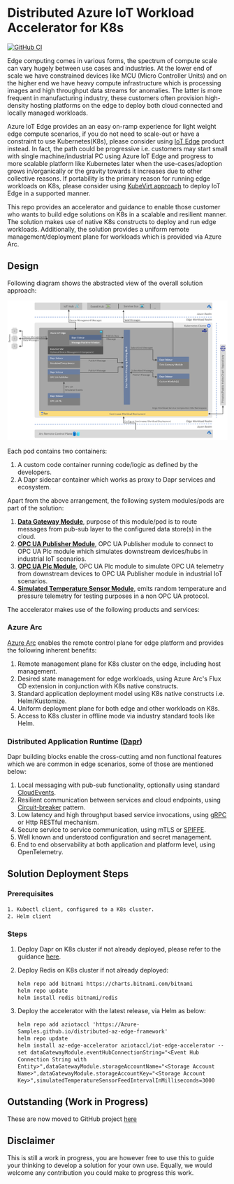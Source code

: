 # Distributed Azure IoT Workload Accelerator for K8s

[![GitHub CI](https://github.com/Azure-Samples/distributed-az-edge-framework/actions/workflows/CI.yml/badge.svg)](https://github.com/Azure-Samples/distributed-az-edge-framework/actions/workflows/CI.yml)

Edge computing comes in various forms, the spectrum of compute scale can vary hugely between use cases and industries. At the lower end of scale we have constrained devices like MCU (Micro Controller Units) and on the higher end we have heavy compute infrastructure which is processing images and high throughput data streams for anomalies. The latter is more frequent in manufacturing industry, these customers often provision high-density hosting platforms on the edge to deploy both cloud connected and locally managed workloads.

Azure IoT Edge provides an an easy on-ramp experience for light weight edge compute scenarios, if you do not need to scale-out or have a constraint to use Kubernetes(K8s), please consider using [IoT Edge](https://azure.microsoft.com/en-gb/services/iot-edge/) product instead. In fact, the path could be progressive i.e. customers may start small with single machine/industrial PC using Azure IoT Edge and progress to more scalable platform like Kubernetes later when the use-cases/adoption grows in/organically or the gravity towards it increases due to other collective reasons. If portability is the primary reason for running edge workloads on K8s, please consider using [KubeVirt approach](https://github.com/Azure-Samples/IoT-Edge-K8s-KubeVirt-Deployment) to deploy IoT Edge in a supported manner.

This repo provides an accelerator and guidance to enable those customer who wants to build edge solutions on K8s in a scalable and resilient manner. The solution makes use of native K8s constructs to deploy and run edge workloads. Additionally, the solution provides a uniform remote management/deployment plane for workloads which is provided via Azure Arc.

## Design

Following diagram shows the abstracted view of the overall solution approach:

![alt text](architecture/hld.png "Edge on K8s")

Each pod contains two containers:

1. A custom code container running code/logic as defined by the developers.
2. A Dapr sidecar container which works as proxy to Dapr services and ecosystem.

Apart from the above arrangement, the following system modules/pods are part of the solution:

1. [**Data Gateway Module**](https://github.com/Azure-Samples/distributed-az-edge-framework/wiki/Data-Gateway-Module), purpose of this module/pod is to route messages from pub-sub layer to the configured data store(s) in the cloud.
2. [**OPC UA Publisher Module**](https://github.com/Azure-Samples/distributed-az-edge-framework/wiki/OPC-UA-Publisher-Module), OPC UA Publisher module to connect to OPC UA Plc module which simulates downstream devices/hubs in industrial IoT scenarios.
3. [**OPC UA Plc Module**](https://github.com/Azure-Samples/distributed-az-edge-framework/wiki/OPC-UA-Plc-Module), OPC UA Plc module to simulate OPC UA telemetry from downstream devices to OPC UA Publisher module in industrial IoT scenarios.
4. [**Simulated Temperature Sensor Module**](https://github.com/Azure-Samples/distributed-az-edge-framework/wiki/Simulated-Temperature-Sensor-Module), emits random temperature and pressure telemetry for testing purposes in a non OPC UA protocol.

The accelerator makes use of the following products and services:

### Azure Arc

[Azure Arc](https://docs.microsoft.com/en-us/azure/azure-arc/overview) enables the remote control plane for edge platform and provides the following inherent benefits:

1. Remote management plane for K8s cluster on the edge, including host management.
2. Desired state management for edge workloads, using Azure Arc's Flux CD extension in conjunction with K8s native constructs.
3. Standard application deployment model using K8s native constructs i.e. Helm/Kustomize.
4. Uniform deployment plane for both edge and other workloads on K8s.
5. Access to K8s cluster in offline mode via industry standard tools like Helm.

### Distributed Application Runtime ([Dapr](https://dapr.io/))

Dapr building blocks enable the cross-cutting amd non functional features which we are common in edge scenarios, some of those are mentioned below:

1. Local messaging with pub-sub functionality, optionally using standard [CloudEvents](https://cloudevents.io/).
2. Resilient communication between services and cloud endpoints, using [Circuit-breaker](https://docs.microsoft.com/en-us/azure/architecture/patterns/circuit-breaker) pattern.
3. Low latency and high throughput based service invocations, using [gRPC](https://grpc.io/) or Http RESTful mechanism.
4. Secure service to service communication, using mTLS or [SPIFFE](https://spiffe.io/docs/latest/spiffe-about/overview/).
5. Well known and understood configuration and secret management.
6. End to end observability at both application and platform level, using OpenTelemetry.

## Solution Deployment Steps

### Prerequisites

    1. Kubectl client, configured to a K8s cluster.
    2. Helm client

### Steps

1. Deploy Dapr on K8s cluster if not already deployed, please refer to the guidance [here](https://docs.dapr.io/operations/hosting/kubernetes/kubernetes-deploy/#install-with-helm-advanced).
2. Deploy Redis on K8s cluster if not already deployed:

    ```
    helm repo add bitnami https://charts.bitnami.com/bitnami
    helm repo update
    helm install redis bitnami/redis
    ```

3. Deploy the accelerator with the latest release, via Helm as below:

    ```
   helm repo add aziotaccl 'https://Azure-Samples.github.io/distributed-az-edge-framework'
   helm repo update
   helm install az-edge-accelerator aziotaccl/iot-edge-accelerator --set dataGatewayModule.eventHubConnectionString="<Event Hub Connection String with Entity>",dataGatewayModule.storageAccountName="<Storage Account Name>",dataGatewayModule.storageAccountKey="<Storage Account Key>",simulatedTemperatureSensorFeedIntervalInMilliseconds=3000
    ```

## Outstanding (Work in Progress)

These are now moved to GitHub project [here](https://github.com/Azure-Samples/distributed-az-edge-framework/projects/1)


## Disclaimer

This is still a work in progress, you are however free to use this to guide your thinking to develop a solution for your own use. Equally, we would welcome any contribution you could make to progress this work.
